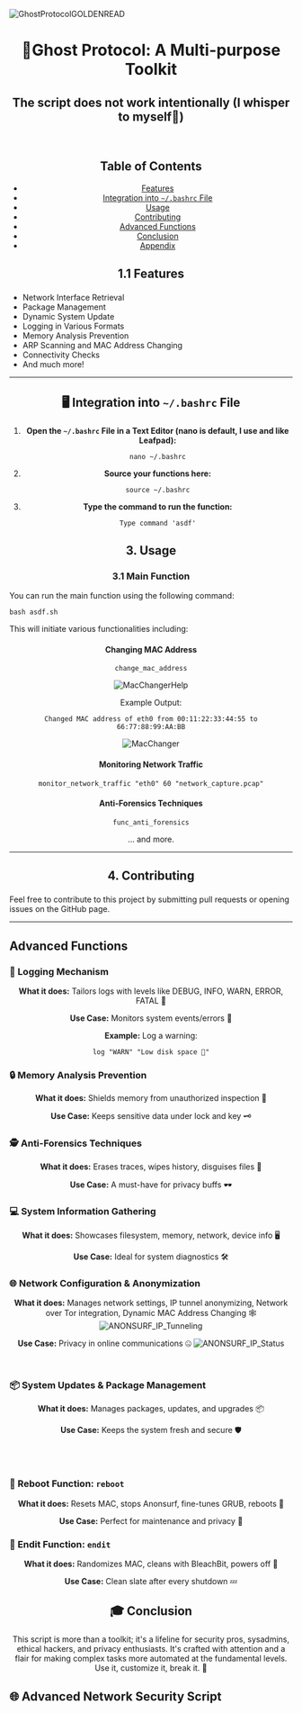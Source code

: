 ![GhostProtocolGOLDENREAD](https://github.com/TreadSoftly/Projects/assets/121847455/7fa71f13-fd53-4c71-aa42-bb90d5410e7f)

# <p align="center">👻Ghost Protocol: A Multi-purpose Toolkit</p>
<div align="center">

## The script does not work intentionally (I whisper to myself🥴)
<br>

## Table of Contents

- [Features](#features)
- [Integration into `~/.bashrc` File](#integration)
- [Usage](#usage)
- [Contributing](#contributing)
- [Advanced Functions](#advanced-functions)
- [Conclusion](#conclusion)
- [Appendix](#appendix)

</div>

## <a name="features"></a><p align="center">1.1 Features</p>

- Network Interface Retrieval
- Package Management
- Dynamic System Update
- Logging in Various Formats
- Memory Analysis Prevention
- ARP Scanning and MAC Address Changing
- Connectivity Checks
- And much more!

---

## <a name="integration"></a><p align="center">🖥️ Integration into `~/.bashrc` File</p>
<div align="center">

1. **Open the `~/.bashrc` File in a Text Editor (nano is default, I use and like Leafpad):**
   ```
   nano ~/.bashrc
   ```

2. **Source your functions here:**
   ```
   source ~/.bashrc
   ```

3. **Type the command to run the function:**
   ```
   Type command 'asdf'
   ```

</div>

## <a name="usage"></a><p align="center">3. Usage</p>

### <p align="center">3.1 Main Function</p>

You can run the main function using the following command:

```
bash asdf.sh
```

This will initiate various functionalities including:

<div align="center">

#### Changing MAC Address

```
change_mac_address
```
![MacChangerHelp](https://github.com/TreadSoftly/Projects/assets/121847455/5964a1db-9625-436f-8222-9d56daa079a2)

Example Output:

```
Changed MAC address of eth0 from 00:11:22:33:44:55 to 66:77:88:99:AA:BB
```
![MacChanger](https://github.com/TreadSoftly/Projects/assets/121847455/3f031304-4861-47d7-92af-7f1f8847daa1)

#### Monitoring Network Traffic

```
monitor_network_traffic "eth0" 60 "network_capture.pcap"
```

#### Anti-Forensics Techniques

```
func_anti_forensics
```

... and more.

</div>

---

## <a name="contributing"></a><p align="center">4. Contributing</p>

Feel free to contribute to this project by submitting pull requests or opening issues on the GitHub page.

---

## <a name="advanced-functions"></a> Advanced Functions

### 📝 Logging Mechanism
<div align="center">

**What it does:** Tailors logs with levels like DEBUG, INFO, WARN, ERROR, FATAL 📜

**Use Case:** Monitors system events/errors 🔎

**Example:** Log a warning:
  ```
  log "WARN" "Low disk space 🚨"
  ```

</div>

### 🔒 Memory Analysis Prevention
<div align="center">

**What it does:** Shields memory from unauthorized inspection 🔐

**Use Case:** Keeps sensitive data under lock and key 🗝️

</div>

### 🕵️ Anti-Forensics Techniques
<div align="center">

**What it does:** Erases traces, wipes history, disguises files 🧹

**Use Case:** A must-have for privacy buffs 🕶️

</div>

### 💻 System Information Gathering
<div align="center">

**What it does:** Showcases filesystem, memory, network, device info 🖥️

**Use Case:** Ideal for system diagnostics 🛠️

</div>

### 🌐 Network Configuration & Anonymization
<div align="center">

**What it does:** Manages network settings, IP tunnel anonymizing, Network over Tor integration, Dynamic MAC Address Changing 🕸️
![ANONSURF_IP_Tunneling](https://github.com/TreadSoftly/Projects/assets/121847455/02e305d4-8247-4be3-b1fb-24f2563ef4ec)


**Use Case:** Privacy in online communications 🤐
![ANONSURF_IP_Status](https://github.com/TreadSoftly/Projects/assets/121847455/21be0e9c-a0fc-47d7-b6b2-8bb062d08d2b)


</div>
<br>

### 📦 System Updates & Package Management
<div align="center">

**What it does:** Manages packages, updates, and upgrades 📦

**Use Case:** Keeps the system fresh and secure 🛡️

</div>
<br>
<br>

### 🔄 Reboot Function: `reboot`
<div align="center">

**What it does:** Resets MAC, stops Anonsurf, fine-tunes GRUB, reboots 🔄

**Use Case:** Perfect for maintenance and privacy 🧽

</div>

### 🛑 Endit Function: `endit`
<div align="center">

**What it does:** Randomizes MAC, cleans with BleachBit, powers off 🚫

**Use Case:** Clean slate after every shutdown 💤

</div>

## <a name="conclusion"></a><p align="center">🎓 Conclusion</p>
<div align="center">

This script is more than a toolkit; it's a lifeline for security pros, sysadmins, ethical hackers, and privacy enthusiasts. It's crafted with attention and a flair for making complex tasks more automated at the fundamental levels. Use it, customize it, break it. 🚀

</div>

## <a name="appendix"></a>🌐 Advanced Network Security Script

</div>

